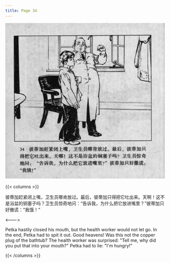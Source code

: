 ```yaml
---
title: Page 34
---
```


![biao page](./../../images/biao/seifert0726_biao_0038_034.jpg)

{{< columns >}}

彼蒂加赶紧闭上嘴，卫生员哪肯放过。最后，彼蒂加只得把它吐出来。天啊！这不是浴盆的铜塞子吗？卫生员惊奇地问：“告诉我，为什么把它放进嘴里？”彼蒂加只好撤谎：“我饿！”

<--->

Petka hastily closed his mouth, but the health worker would not let go. In the end, Petka had to spit it out. Good heavens! Was this not the copper plug of the bathtub? The health worker was surprised: "Tell me, why did you put that into your mouth?" Petka had to lie: "I'm hungry!"

{{< /columns >}}
